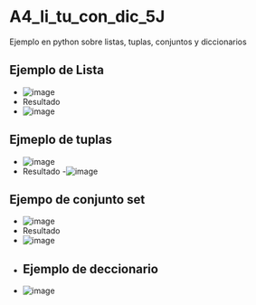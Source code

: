 # A4_li_tu_con_dic_5J
Ejemplo en python sobre listas, tuplas, conjuntos y diccionarios
## Ejemplo de Lista
- ![image](https://github.com/user-attachments/assets/69079051-4c2d-421c-9d4d-85dbf09b0e9f)
- Resultado
- ![image](https://github.com/user-attachments/assets/3255d54e-2242-4d12-b006-a5e4701b9161)

## Ejmeplo de tuplas
- ![image](https://github.com/user-attachments/assets/aef2a011-5f58-4753-b12f-6552ac56be6a)
- Resultado
-![image](https://github.com/user-attachments/assets/e3406d46-e3f8-4ef6-8503-61aab14228e6)
## Ejempo de conjunto set 
- ![image](https://github.com/user-attachments/assets/d792088a-ac0b-4ca8-a095-9966a49c8e79)
- Resultado
- ![image](https://github.com/user-attachments/assets/f9300d90-d939-4d78-8205-c700f14d5e9c)
- ## Ejemplo de deccionario
- ![image](https://github.com/user-attachments/assets/7e2a63c2-66d1-4e50-9617-9205ed5e17e0)






